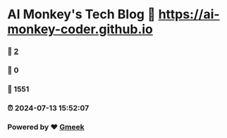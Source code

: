 # AI Monkey's Tech Blog :link: https://ai-monkey-coder.github.io 
### :page_facing_up: [2](https://ai-monkey-coder.github.io/tag.html) 
### :speech_balloon: 0 
### :hibiscus: 1551 
### :alarm_clock: 2024-07-13 15:52:07 
### Powered by :heart: [Gmeek](https://github.com/Meekdai/Gmeek)
